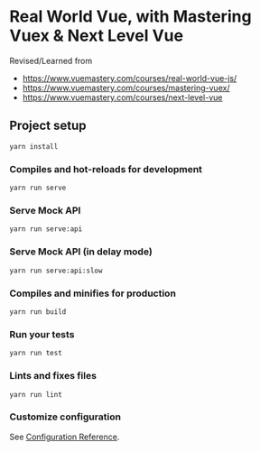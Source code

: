 # Real World Vue, with Mastering Vuex & Next Level Vue

Revised/Learned from

- https://www.vuemastery.com/courses/real-world-vue-js/
- https://www.vuemastery.com/courses/mastering-vuex/
- https://www.vuemastery.com/courses/next-level-vue

## Project setup

```
yarn install
```

### Compiles and hot-reloads for development

```
yarn run serve
```

### Serve Mock API

```
yarn run serve:api
```

### Serve Mock API (in delay mode)

```
yarn run serve:api:slow
```

### Compiles and minifies for production

```
yarn run build
```

### Run your tests

```
yarn run test
```

### Lints and fixes files

```
yarn run lint
```

### Customize configuration

See [Configuration Reference](https://cli.vuejs.org/config/).

